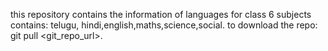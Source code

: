 this repository contains the information of languages for class 6 
subjects contains: telugu, hindi,english,maths,science,social.
to download the repo: git pull <git_repo_url>.
